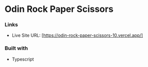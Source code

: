 # Odin Rock Paper Scissors


### Links

- Live Site URL: [https://odin-rock-paper-scissors-10.vercel.app/]

### Built with

- Typescript
